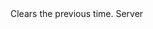 <function name="ClearPrevTime" parent="VProfNode" type="classfunc">
	<description>
		Clears the previous time.
	</description>
	<realm>Server</realm>
</function>